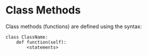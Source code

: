 # Class Methods

Class methods \(functions\) are defined using the syntax:

```
class ClassName:
    def function(self):
        <statements>
```



